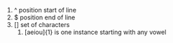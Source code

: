 1. ^ position start of line
2. $ position end of line
3. [] set of characters
   1. [aeiou]{1} is one instance starting with any vowel